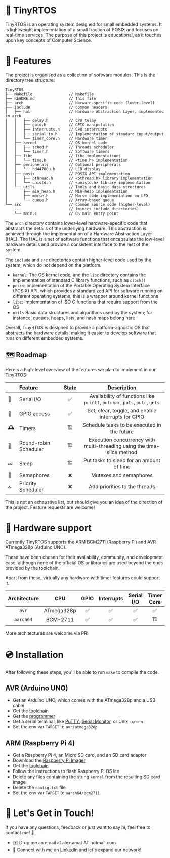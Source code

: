 # 🐝 TinyRTOS 


TinyRTOS is an operating system designed for small embedded systems.
It is lightweight implementation of a small fraction of POSIX and focuses on real-time services.
The purpose of this project is educational, as it touches upon key concepts of Computer Science.

# 🧩 Features

The project is organised as a collection of software modules.
This is the directory tree structure:

```
TinyRTOS
├── Makefile                // Makefile
├── README.md               // This file
├── arch                    // Harware-specific code (lower-level)
├── include                 // Common headers
│   ├── hal                 // Hardware Abstraction Layer, implemented in arch
│   │   ├── delay.h         // CPU telay
│   │   ├── gpio.h          // GPIO manipulation
│   │   ├── interrupts.h    // CPU interrupts
│   │   ├── serial_io.h     // Implementation of standard input/output
│   │   └── timer_core.h    // Hardware timer
│   ├── kernel              // OS kernel code
│   │   ├── sched.h         // Threads scheduler
│   │   └── timer.h         // Software timers
│   ├── libc                // libc implementations
│   │   └── time.h          // <time.h> implementation
│   ├── peripherals         // Optional peripherals
│   │   └── hd44780u.h      // LCD display
│   ├── posix               // POSIX API implementation
│   │   ├── pthread.h       // <pthread.h> library implementation
│   │   └── unistd.h        // <unistd.h> library implementation
│   └── utils               // Tools and basic data structures
│       ├── min_heap.h      // Min-heap implementation
│       ├── morse.h         // Morse code implementation on LED
│       └── queue.h         // Array-based queue
└── src                     // Common source code (higher-level)
    ...                     // (mimics include directories)
    └── main.c              // OS main entry point
```


The `arch` directory contains lower-level hardware-specific code that abstracts the details of the underlying hardware.
This abstraction is achieved through the implementation of a Hardware Abstraction Layer (HAL).
The HAL is a set of software functions that encapsulate the low-level hardware details and provide a consistent interface to the rest of the system.

The `include` and `src` directories contain higher-level code used by the system, which do not depend on the platform.

 - `kernel`: The OS kernel code, and the `libc` directory contains the implementation of standard C library functions, such as `clock()`
 - `posix`: Implementation of the Portable Operating System Interface (POSIX) API, which provides a standardized API for software running on different operating systems; this is a wrapper around kernel functions
 - `libc`: Implementation of ISO C functions that require support from the OS
 - `utils` Basic data structures and algorithms used by the system; for instance, queues, heaps, lists, and hash maps belong here


Overall, TinyRTOS is designed to provide a platform-agnostic OS that abstracts the hardware details, making it easier to develop software that runs on different embedded systems.

## 🗺️ Roadmap 

Here's a high-level overview of the features we plan to implement in our TinyRTOS:

|     | Feature               | State |                                Description                                 |
| --- | :-------------------- | :---: | :------------------------------------------------------------------------: |
| 💬   | Serial I/O            |   ✅   | Availability of functions like `printf`, `putchar`, `puts`, `putc`, `gets` |
| 🚥   | GPIO access           |   ✅   |             Set, clear, toggle, and enable interrupts for GPIO             |
| 🕰️   | Timers                |   🏗️   |                Schedule tasks to be executed in the future                 |
| 🔁   | Round-robin Scheduler |   🏗️   |   Execution concurrency with multi-threading using the time-slice method   |
| 💤   | Sleep                 |   🏗️   |                  Put tasks to sleep for an amount of time                  |
| 🚦   | Semaphores            |   ❌   |                           Mutexes and semaphores                           |
| 🔝   | Priority Scheduler    |   ❌   |                       Add priorities to the threads                        |

This is not an exhaustive list, but should give you an idea of the direction of the project.
Feature requests are welcome!

# 💾 Hardware support

Currently TinyRTOS supports the ARM BCM2711 (Raspberry Pi) and AVR ATmega328p (Arduino UNO).

These have been chosen for their availability, community, and development ease, although none of the official OS or libraries are used beyond the ones provided by the toolchain.

Apart from these, virtually any hardware with timer features could support it.

| Architecture |    CPU     | GPIO  | Interrupts | Serial I/O | Timer Core |
| :----------: | :--------: | :---: | :--------: | :--------: | :--------: |
|    `avr`     | ATmega328p |   ✅   |     ✅      |     ✅      |     ✅      |
|  `aarch64`   |  BCM-2711  |   ✅   |     ✅      |     ✅      |     🏗️      |


More architectures are welcome via PR!

# 💿 Installation

After following these steps, you'll be able to run `make` to compile the code.

## AVR (Arduino UNO)

- Get an Arduino UNO, which comes with the ATmega328p and a USB cable
- Get the [toolchain](https://www.microchip.com/en-us/tools-resources/develop/microchip-studio/gcc-compilers)
- Get the [programmer](https://www.nongnu.org/avrdude/)
- Get a serial terminal, like [PuTTY](https://www.putty.org), [Serial Monitor](https://marketplace.visualstudio.com/items?itemName=ms-vscode.vscode-serial-monitor), or Unix `screen`
- Set the env var `TARGET` to `avr/atmega328p`

## ARM (Raspberry Pi 4)

- Get a Raspberry Pi 4, an Micro SD card, and an SD card adapter
- Download the [Raspberry Pi Imager](https://www.raspberrypi.com/software/)
- Get the [toolchain](https://developer.arm.com/downloads/-/arm-gnu-toolchain-downloads)
- Follow the instructions to flash Raspberry Pi OS lite
- Delete any files containing the string `kernel` from the resulting SD card image
- Delete the `config.txt` file
- Set the env var `TARGET` to `aarch64/bcm2711`

# 🤝 Let's Get in Touch!

If you have any questions, feedback or just want to say hi, feel free to contact me! 📩

- ✉️ Drop me an email at alex.amat AT hotmail.com
- 💼  Connect with me on [LinkedIn](linkedin.com/in/amatalexandre) and let's expand our network! 

